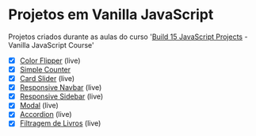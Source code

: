 # Projetos em Vanilla JavaScript

Projetos criados durante as aulas do curso '[Build 15 JavaScript Projects](https://www.youtube.com/watch?v=3PHXvlpOkf4&t=1828s) - Vanilla JavaScript Course'

- [x] [Color Flipper](https://luciana-santos.github.io/color-flipper/) (live)
- [x] [Simple Counter](https://github.com/Luciana-Santos/vanilla-javascript-projects/tree/main/simple-counter)
- [x] [Card Slider](https://luciana-santos.github.io/card-slider/) (live)
- [x] [Responsive Navbar](https://codepen.io/luciana-santos/details/WNZKyqO) (live)
- [x] [Responsive Sidebar](https://codepen.io/luciana-santos/details/bGozGYG) (live)
- [x] [Modal](https://codepen.io/luciana-santos/details/jOGdqvR) (live) 
- [x] [Accordion](https://codepen.io/luciana-santos/details/PoJVdJZ) (live)
- [x] [Filtragem de Livros](https://luciana-santos.github.io/filtragem-de-livros/) (live)
